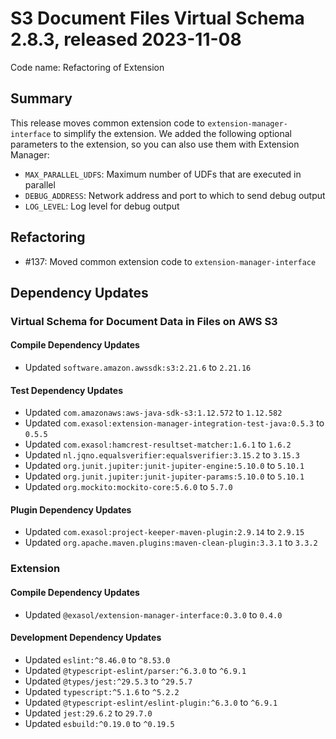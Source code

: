 # S3 Document Files Virtual Schema 2.8.3, released 2023-11-08

Code name: Refactoring of Extension

## Summary

This release moves common extension code to `extension-manager-interface` to simplify the extension. We added the following optional parameters to the extension, so you can also use them with Extension Manager:

* `MAX_PARALLEL_UDFS`: Maximum number of UDFs that are executed in parallel
* `DEBUG_ADDRESS`: Network address and port to which to send debug output
* `LOG_LEVEL`: Log level for debug output

## Refactoring

* #137: Moved common extension code to `extension-manager-interface`

## Dependency Updates

### Virtual Schema for Document Data in Files on AWS S3

#### Compile Dependency Updates

* Updated `software.amazon.awssdk:s3:2.21.6` to `2.21.16`

#### Test Dependency Updates

* Updated `com.amazonaws:aws-java-sdk-s3:1.12.572` to `1.12.582`
* Updated `com.exasol:extension-manager-integration-test-java:0.5.3` to `0.5.5`
* Updated `com.exasol:hamcrest-resultset-matcher:1.6.1` to `1.6.2`
* Updated `nl.jqno.equalsverifier:equalsverifier:3.15.2` to `3.15.3`
* Updated `org.junit.jupiter:junit-jupiter-engine:5.10.0` to `5.10.1`
* Updated `org.junit.jupiter:junit-jupiter-params:5.10.0` to `5.10.1`
* Updated `org.mockito:mockito-core:5.6.0` to `5.7.0`

#### Plugin Dependency Updates

* Updated `com.exasol:project-keeper-maven-plugin:2.9.14` to `2.9.15`
* Updated `org.apache.maven.plugins:maven-clean-plugin:3.3.1` to `3.3.2`

### Extension

#### Compile Dependency Updates

* Updated `@exasol/extension-manager-interface:0.3.0` to `0.4.0`

#### Development Dependency Updates

* Updated `eslint:^8.46.0` to `^8.53.0`
* Updated `@typescript-eslint/parser:^6.3.0` to `^6.9.1`
* Updated `@types/jest:^29.5.3` to `^29.5.7`
* Updated `typescript:^5.1.6` to `^5.2.2`
* Updated `@typescript-eslint/eslint-plugin:^6.3.0` to `^6.9.1`
* Updated `jest:29.6.2` to `29.7.0`
* Updated `esbuild:^0.19.0` to `^0.19.5`
